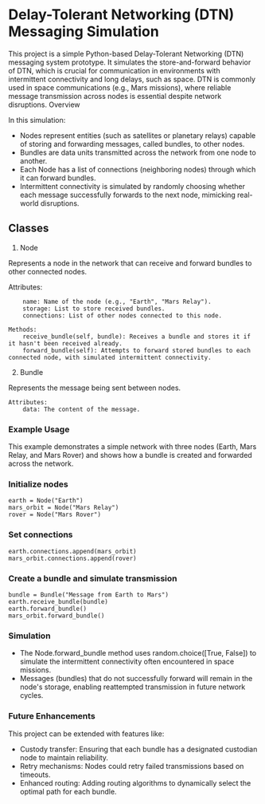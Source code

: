 # Delay-Tolerant Networking (DTN) Messaging Simulation #

This project is a simple Python-based Delay-Tolerant Networking (DTN) messaging system prototype. It simulates the store-and-forward behavior of DTN, which is crucial for communication in environments with intermittent connectivity and long delays, such as space. DTN is commonly used in space communications (e.g., Mars missions), where reliable message transmission across nodes is essential despite network disruptions.
Overview

In this simulation:

- Nodes represent entities (such as satellites or planetary relays) capable of storing and forwarding messages, called bundles, to other nodes.
- Bundles are data units transmitted across the network from one node to another.
- Each Node has a list of connections (neighboring nodes) through which it can forward bundles.
- Intermittent connectivity is simulated by randomly choosing whether each message successfully forwards to the next node, mimicking real-world disruptions.

## Classes ##
1. Node

Represents a node in the network that can receive and forward bundles to other connected nodes.

Attributes:
```
    name: Name of the node (e.g., "Earth", "Mars Relay").
    storage: List to store received bundles.
    connections: List of other nodes connected to this node.
```
    Methods:
        receive_bundle(self, bundle): Receives a bundle and stores it if it hasn't been received already.
        forward_bundle(self): Attempts to forward stored bundles to each connected node, with simulated intermittent connectivity.

2. Bundle

Represents the message being sent between nodes.

    Attributes:
        data: The content of the message.

### Example Usage

This example demonstrates a simple network with three nodes (Earth, Mars Relay, and Mars Rover) and shows how a bundle is created and forwarded across the network.

### Initialize nodes
```
earth = Node("Earth")
mars_orbit = Node("Mars Relay")
rover = Node("Mars Rover")
```
###  Set connections
```
earth.connections.append(mars_orbit)
mars_orbit.connections.append(rover)
```

### Create a bundle and simulate transmission
```
bundle = Bundle("Message from Earth to Mars")
earth.receive_bundle(bundle)
earth.forward_bundle()
mars_orbit.forward_bundle()
```
### Simulation

- The Node.forward_bundle method uses random.choice([True, False]) to simulate the intermittent connectivity often encountered in space missions. 
- Messages (bundles) that do not successfully forward will remain in the node's storage, enabling reattempted transmission in future network cycles.


### Future Enhancements

This project can be extended with features like:

- Custody transfer: Ensuring that each bundle has a designated custodian node to maintain reliability.
- Retry mechanisms: Nodes could retry failed transmissions based on timeouts.
- Enhanced routing: Adding routing algorithms to dynamically select the optimal path for each bundle.

